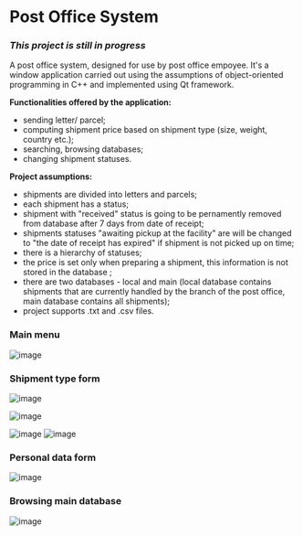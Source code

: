 # Post Office System
### *This project is still in progress*

A post office system, designed for use by post office empoyee. It's a window application carried out using the assumptions of object-oriented programming in C++ and implemented using Qt framework. 

**Functionalities offered by the application:**
- sending letter/ parcel;
- computing shipment price based on shipment type (size, weight, country etc.);
- searching, browsing databases;
- changing shipment statuses.

**Project assumptions:**
- shipments are divided into letters and parcels;
- each shipment has a status;
- shipment with "received" status is going to be pernamently removed from database after 7 days from date of receipt;
- shipments statuses "awaiting pickup at the facility" are will be changed to "the date of receipt has expired" if shipment is not picked up on time;
- there is a hierarchy of statuses;
- the price is set only when preparing a shipment, this information is not stored in the database ;
- there are two databases - local and main (local database contains shipments that are currently handled by the branch of the post office, main database contains all shipments);
- project supports .txt and .csv files.


### Main menu
![image](https://user-images.githubusercontent.com/56382779/114763789-7da1a200-9d63-11eb-9422-24ed3b36abf7.png)


### Shipment type form

![image](https://user-images.githubusercontent.com/56382779/114763821-898d6400-9d63-11eb-91c2-ae9bccc26387.png)

![image](https://user-images.githubusercontent.com/56382779/114763856-93af6280-9d63-11eb-9dec-91605db7ff52.png)

![image](https://user-images.githubusercontent.com/56382779/114763954-ade94080-9d63-11eb-8c0c-04c136f4fe5b.png) ![image](https://user-images.githubusercontent.com/56382779/114763978-b5104e80-9d63-11eb-9ef5-a04101120c02.png)



### Personal data form
![image](https://user-images.githubusercontent.com/56382779/114763924-a4f86f00-9d63-11eb-91c5-d582478a33c2.png)

### Browsing main database
![image](https://user-images.githubusercontent.com/56382779/114764091-d1ac8680-9d63-11eb-90ff-e04621783d49.png)

